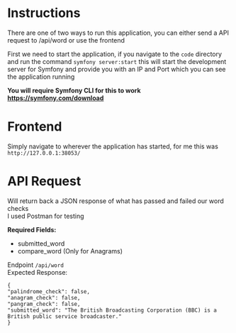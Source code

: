# Instructions

There are one of two ways to run this application, you can either send a API request to /api/word or use the frontend

First we need to start the application, if you navigate to the `code` directory and run the command `symfony server:start`
this will start the development server for Symfony and provide you with an IP and Port which you can see the application running

**You will require Symfony CLI for this to work https://symfony.com/download**

# Frontend
Simply navigate to wherever the application has started, for me this was `http://127.0.0.1:38053/`

# API Request

Will return back a JSON response of what has passed and failed our word checks  
I used Postman for testing

**Required Fields:**
- submitted_word
- compare_word (Only for Anagrams)


Endpoint `/api/word`  
Expected Response:

```
{
"palindrome_check": false,
"anagram_check": false,
"pangram_check": false,
"submitted_word": "The British Broadcasting Corporation (BBC) is a British public service broadcaster."
}
```